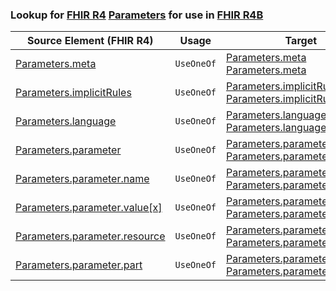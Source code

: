 ### Lookup for [FHIR R4](https://hl7.org/fhir/R4/) [Parameters](https://hl7.org/fhir/R4/Parameters.html) for use in [FHIR R4B](https://hl7.org/fhir/R4B/)

| Source Element (FHIR R4) | Usage | Target |
| -------------- | ----- | ------ |
| [Parameters.meta](https://hl7.org/fhir/R4/Parameters.html#resource) | `UseOneOf` | [Parameters.meta](https://hl7.org/fhir/R4B/Parameters.html#resource)<br />[Parameters.meta](https://hl7.org/fhir/R4B/Parameters.html#resource) |
| [Parameters.implicitRules](https://hl7.org/fhir/R4/Parameters.html#resource) | `UseOneOf` | [Parameters.implicitRules](https://hl7.org/fhir/R4B/Parameters.html#resource)<br />[Parameters.implicitRules](https://hl7.org/fhir/R4B/Parameters.html#resource) |
| [Parameters.language](https://hl7.org/fhir/R4/Parameters.html#resource) | `UseOneOf` | [Parameters.language](https://hl7.org/fhir/R4B/Parameters.html#resource)<br />[Parameters.language](https://hl7.org/fhir/R4B/Parameters.html#resource) |
| [Parameters.parameter](https://hl7.org/fhir/R4/Parameters.html#resource) | `UseOneOf` | [Parameters.parameter](https://hl7.org/fhir/R4B/Parameters.html#resource)<br />[Parameters.parameter](https://hl7.org/fhir/R4B/Parameters.html#resource) |
| [Parameters.parameter.name](https://hl7.org/fhir/R4/Parameters.html#resource) | `UseOneOf` | [Parameters.parameter.name](https://hl7.org/fhir/R4B/Parameters.html#resource)<br />[Parameters.parameter.name](https://hl7.org/fhir/R4B/Parameters.html#resource) |
| [Parameters.parameter.value[x]](https://hl7.org/fhir/R4/Parameters.html#resource) | `UseOneOf` | [Parameters.parameter.value[x]](https://hl7.org/fhir/R4B/Parameters.html#resource)<br />[Parameters.parameter.value[x]](https://hl7.org/fhir/R4B/Parameters.html#resource) |
| [Parameters.parameter.resource](https://hl7.org/fhir/R4/Parameters.html#resource) | `UseOneOf` | [Parameters.parameter.resource](https://hl7.org/fhir/R4B/Parameters.html#resource)<br />[Parameters.parameter.resource](https://hl7.org/fhir/R4B/Parameters.html#resource) |
| [Parameters.parameter.part](https://hl7.org/fhir/R4/Parameters.html#resource) | `UseOneOf` | [Parameters.parameter.part](https://hl7.org/fhir/R4B/Parameters.html#resource)<br />[Parameters.parameter.part](https://hl7.org/fhir/R4B/Parameters.html#resource) |
